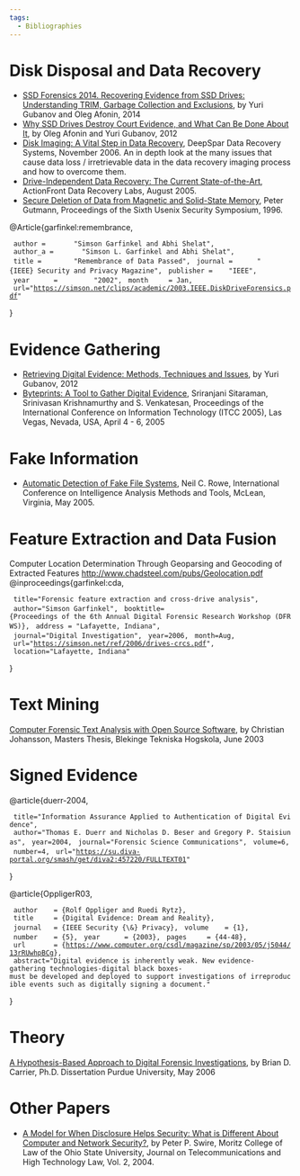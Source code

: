 ```yaml
---
tags:
  - Bibliographies
---
```

# Disk Disposal and Data Recovery

* [SSD Forensics 2014. Recovering Evidence from SSD Drives: Understanding TRIM, Garbage Collection and Exclusions](https://belkasoft.com/ssd-2014),
  by Yuri Gubanov and Oleg Afonin, 2014
* [Why SSD Drives Destroy Court Evidence, and What Can Be Done About It](https://belkasoft.com/why-ssd-destroy-court-evidence),
  by Oleg Afonin and Yuri Gubanov, 2012
* [Disk Imaging: A Vital Step in Data Recovery](https://www.deepspar.com/pdf/DeepSparDiskImagingWhitepaper3.pdf),
  DeepSpar Data Recovery Systems, November 2006. An in depth look at the
  many issues that cause data loss / irretrievable data in the data
  recovery imaging process and how to overcome them.
* [Drive-Independent Data Recovery: The Current State-of-the-Art](https://www.seagate.com/de/de/contacts/),
  ActionFront Data Recovery Labs, August 2005.
* [Secure Deletion of Data from Magnetic and Solid-State Memory](recovering_overwritten_data.md#the-gutmann-paper),
  Peter Gutmann, Proceedings of the Sixth Usenix Security
  Symposium, 1996.

<bibtex> @Article{garfinkel:remembrance,

` author =       "Simson Garfinkel and Abhi Shelat",`
` author_a =       "Simson L. Garfinkel and Abhi Shelat",`
` title =        "Remembrance of Data Passed",`
` journal =      "{IEEE} Security and Privacy Magazine",`
` publisher =    "IEEE",`
` year      =         "2002",`
` month     = Jan,`
` url="`[`https://simson.net/clips/academic/2003.IEEE.DiskDriveForensics.pdf`](https://simson.net/clips/academic/2003.IEEE.DiskDriveForensics.pdf)`"`

} </bibtex>

# Evidence Gathering

* [Retrieving Digital Evidence: Methods, Techniques and Issues](https://belkasoft.com/retrieving-digital-evidence-methods-techniques-and-issues),
  by Yuri Gubanov, 2012
* [Byteprints: A Tool to Gather Digital Evidence](https://ieeexplore.ieee.org/document/1428548),
  Sriranjani Sitaraman, Srinivasan Krishnamurthy and S. Venkatesan,
  Proceedings of the International Conference on Information Technology
  (ITCC 2005), Las Vegas, Nevada, USA, April 4 - 6, 2005

# Fake Information

* [Automatic Detection of Fake File Systems](https://faculty.nps.edu/ncrowe/fakeintel.htm),
  Neil C. Rowe, International Conference on Intelligence Analysis
  Methods and Tools, McLean, Virginia, May 2005.

# Feature Extraction and Data Fusion

Computer Location Determination Through Geoparsing and Geocoding of Extracted Features
<http://www.chadsteel.com/pubs/Geolocation.pdf>
<bibtex> @inproceedings{garfinkel:cda,

` title="Forensic feature extraction and cross-drive analysis",`
` author="Simson Garfinkel",`
` booktitle={Proceedings of the 6th Annual Digital Forensic Research Workshop (DFRWS)},`
` address = "Lafayette, Indiana",`
` journal="Digital Investigation",`
` year=2006,`
` month=Aug,`
` url="`[`https://simson.net/ref/2006/drives-crcs.pdf`](https://simson.net/ref/2006/drives-crcs.pdf)`",`
` location="Lafayette, Indiana"`

} </bibtex>

# Text Mining

[Computer Forensic Text Analysis with Open Source Software](https://citeseerx.ist.psu.edu/document?repid=rep1&type=pdf&doi=e30b3ff28981220e27d95391cd0984175e3ba5ef),
by Christian Johansson, Masters Thesis, Blekinge Tekniska Hogskola, June 2003

# Signed Evidence

<bibtex> @article{duerr-2004,

` title="Information Assurance Applied to Authentication of Digital Evidence",`
` author="Thomas E. Duerr and Nicholas D. Beser and Gregory P. Staisiunas",`
` year=2004,`
` journal="Forensic Science Communications",`
` volume=6,`
` number=4,`
` url="`[`https://su.diva-portal.org/smash/get/diva2:457220/FULLTEXT01`](https://su.diva-portal.org/smash/get/diva2:457220/FULLTEXT01)`"`

}

</bibtex>

<bibtex> @article{OppligerR03,

` author    = {Rolf Oppliger and Ruedi Rytz},`
` title     = {Digital Evidence: Dream and Reality},`
` journal   = {IEEE Security {\&} Privacy},`
` volume    = {1},`
` number    = {5},`
` year      = {2003},`
` pages     = {44-48},`
` url       = {`[`https://www.computer.org/csdl/magazine/sp/2003/05/j5044/13rRUwhpBCg`](https://www.computer.org/csdl/magazine/sp/2003/05/j5044/13rRUwhpBCg)`},`
` abstract="Digital evidence is inherently weak. New evidence-gathering technologies-digital black boxes-must be developed and deployed to support investigations of irreproducible events such as digitally signing a document."`

} </bibtex>

# Theory

[A Hypothesis-Based Approach to Digital Forensic Investigations](https://www.cerias.purdue.edu/tools_and_resources/bibtex_archive/archive/2006-06.pdf),
by Brian D. Carrier, Ph.D. Dissertation Purdue University, May 2006

# Other Papers

* [A Model for When Disclosure Helps Security: What is Different About Computer and Network Security?](https://papers.ssrn.com/sol3/papers.cfm?abstract_id=531782),
  by Peter P. Swire, Moritz College of Law of the Ohio State University,
  Journal on Telecommunications and High Technology Law, Vol. 2, 2004.
